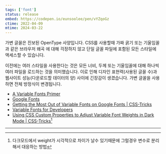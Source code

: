 ```yaml
---
tags: ['font']
status: release
embed: https://codepen.io/eunsoolee/pen/vYZqoGz
ctime: 2022-04-09
mtime: 2024-03-22
---
```


가변 글꼴은 진보된 OpenType 사양입니다. CSS를 사용할때 가짜 굵기 또는 기울임꼴과 같은 브라우저 왜곡 에 대해 걱정하지 않고 단일 글꼴 파일에 포함된 모든 스타일에 액세스할 수 있습니다.

이전에는 여러 스타일을 사용한다는 것은 모든 너비, 두께 또는 기울임꼴에 대해 하나씩 여러 파일을 로드하는 것을 의미했습니다. 이로 인해 디자인 표현력(사용된 글꼴 수)과 웹사이트 성능(다운로드할 데이터의 양) 사이에 긴장감이 생겼습니다. 가변 글꼴을 사용하면 전체 방정식이 변경됩니다.

- [A Variable Fonts Primer](https://variablefonts.io/)
- [Google Fonts](https://fonts.google.com/specimen/Hahmlet?vfonly=true&subset=korean#standard-styles)
- [Getting the Most Out of Variable Fonts on Google Fonts | CSS-Tricks](https://css-tricks.com/getting-the-most-out-of-variable-fonts-on-google-fonts/)
- [Variable Fonts for Developers](https://variablefonts.dev/)
- [Using CSS Custom Properties to Adjust Variable Font Weights in Dark Mode | CSS-Tricks](https://css-tricks.com/using-css-custom-properties-to-adjust-variable-font-weights-in-dark-mode/)[^173-1]

---

[^173-1]: 다크모드에서 weight가 시각적으로 차이가 날수 있기때문에 그럴경우 변수로 분리해서 대응하는 방법